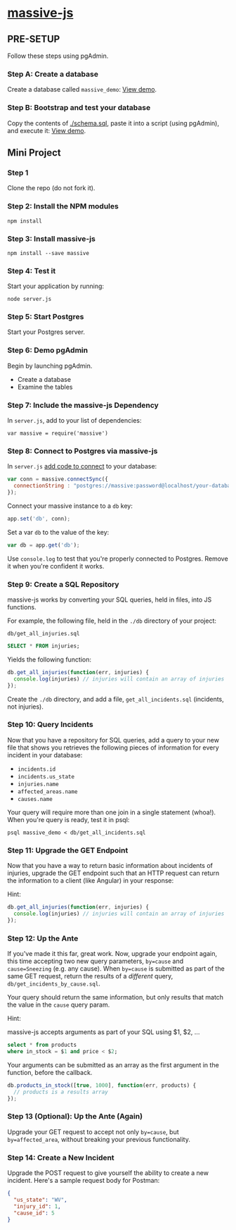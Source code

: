 # [massive-js](https://massive-js.readthedocs.io/en/latest/)

## PRE-SETUP

Follow these steps using pgAdmin.

### Step A: Create a database

Create a database called `massive_demo`: [View demo](https://www.youtube.com/watch?v=RT6VXSDj6Wg&feature=youtu.be). 

### Step B: Bootstrap and test your database
 
Copy the contents of [./schema.sql](https://github.com/kendagriff/massive-demo/blob/master/schema.sql), paste it into a script (using pgAdmin), and execute it: [View demo](https://www.youtube.com/watch?v=q8QLp-ZHg_o&feature=youtu.be).

## Mini Project

### Step 1

Clone the repo (do not fork it).

### Step 2: Install the NPM modules

```
npm install
```

### Step 3: Install massive-js

```
npm install --save massive
```

### Step 4: Test it

Start your application by running:

```
node server.js
``` 

### Step 5: Start Postgres

Start your Postgres server.

### Step 6: Demo pgAdmin

Begin by launching pgAdmin.

* Create a database
* Examine the tables

### Step 7: Include the massive-js Dependency
 
In `server.js`, add to your list of dependencies:

```
var massive = require('massive')
```

### Step 8: Connect to Postgres via massive-js

In `server.js` [add code to connect](https://github.com/robconery/massive-js#express-example) to your database:

```javascript
var conn = massive.connectSync({
  connectionString : "postgres://massive:password@localhost/your-database-name"
});
```

Connect your massive instance to a `db` key:

```javascript
app.set('db', conn);
```

Set a var `db` to the value of the key:

```javascript
var db = app.get('db');
```

Use `console.log` to test that you're properly connected to Postgres. Remove it when you're confident it works.

### Step 9: Create a SQL Repository

massive-js works by converting your SQL queries, held in files, into JS functions.

For example, the following file, held in the `./db` directory of your project:

`db/get_all_injuries.sql`
```sql
SELECT * FROM injuries;
```

Yields the following function:

```js
db.get_all_injuries(function(err, injuries) {
  console.log(injuries) // injuries will contain an array of injuries
});
```

Create the `./db` directory, and add a file, `get_all_incidents.sql` (incidents, not injuries).

### Step 10: Query Incidents

Now that you have a repository for SQL queries, add a query to your new file that shows you retrieves the following pieces of information for every incident in your database:

* `incidents.id`
* `incidents.us_state`
* `injuries.name`
* `affected_areas.name`
* `causes.name`

Your query will require more than one join in a single statement (whoa!). When you're query is ready, test it in psql:

```
psql massive_demo < db/get_all_incidents.sql
```

### Step 11: Upgrade the GET Endpoint

Now that you have a way to return basic information about incidents of injuries, upgrade the GET endpoint such that an HTTP request can return the information to a client (like Angular) in your response:

Hint:

```js
db.get_all_injuries(function(err, injuries) {
  console.log(injuries) // injuries will contain an array of injuries
});
```

### Step 12: Up the Ante

If you've made it this far, great work. Now, upgrade your endpoint again, this time accepting two new query parameters, `by=cause` and `cause=Sneezing` (e.g. any cause). When `by=cause` is submitted as part of the same GET request, return the results of a _different_ query, `db/get_incidents_by_cause.sql`.

Your query should return the same information, but only results that match the value in the `cause` query param.

Hint:

massive-js accepts arguments as part of your SQL using $1, $2, ...

```sql
select * from products
where in_stock = $1 and price < $2;
```

Your arguments can be submitted as an array as the first argument in the function, before the callback.

```js
db.products_in_stock([true, 1000], function(err, products) {
  // products is a results array
});
```

### Step 13 (Optional): Up the Ante (Again)

Upgrade your GET request to accept not only `by=cause`, but `by=affected_area`, without breaking your previous functionality.

### Step 14: Create a New Incident

Upgrade the POST request to give yourself the ability to create a new incident. Here's a sample request body for Postman:

```json
{
  "us_state": "WV",
  "injury_id": 1,
  "cause_id": 5
}
```
